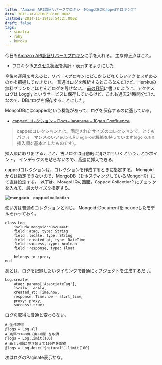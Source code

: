 ```yaml
---
title: "Amazon API認証リバースプロキシ: MongoDBのCappedでロギング"
date: 2011-10-07T00:00:00.000Z
lastmod: 2014-11-19T05:54:27.000Z
draft: false
tags:
  - sinatra
  - ruby
  - heroku
---
```


今日も[Amazon API認証リバースプロキシ](/posts/20111001/p01)に手を入れる。 主な修正点はこれ。

- プロキシの[アクセス状況](http://rpaproxy.tdiary.org/stats)を集計・表示するようにした

今後の運用を考えると、リバースプロキシにどこからどれくらいアクセスがあるのかを把握しておきたい。 普通はログを解析するところなんだけど、Herokuの無料プランだとほとんどログを残せない。 [前の日記](/posts/20111002/p01)に書いたように、アクセスログは Loggly というサービスに保存しているけど、これも過去24時間分だけ。 なので、DBにログを保存することにした。

MongoDBにはcappedという機能があって、ログを保存するのに適している。

- [cappedコレクション - Docs-Japanese - 10gen Confluence](http://www.mongodb.org/pages/viewpage.action?pageId=5079212)

> cappedコレクションとは、固定されたサイズのコレクションで、とてもパフォーマンスのいいauto-LRU age-out機能を持っています(age outは挿入順を基本としたものです)。

挿入順に取り出せることと、古いログは自動的に消されていくということがポイント。 インデックスを貼らないので、高速に挿入できる。

cappedコレクションは、コレクションを作成するときに指定する。 Mongoidからは指定できないので、MongoDB（をホスティングしているMongoHQ）にて直接設定する。 以下は、MongoHQの画面。Capped Collection? にチェックを入れて、最大サイズを指定する。

![mongodb - capped collection](@/assets/flickr/6222153745.jpg "mongodb - capped collection")

使い方は普通のコレクションと同じ。 Mongoid::Documentをincludeしたモデルを作っておく。

```
class Log
    include Mongoid::Document
    field :atag, type: String
    field :locale, type: String
    field :created_at, type: DateTime
    field :success, type: Boolean
    field :response, type: Float

    belongs_to :proxy
end
```

あとは、ログを記録したいタイミングで普通にオブジェクトを生成するだけ。

```
Log.create(
    atag: params['AssociateTag'],
    locale: locale,
    created_at: Time.now,
    response: Time.now - start_time,
    proxy: proxy,
    success: true)
```

ログの取得も普通と変わらない。

```
# 全件取得
@logs = Log.all
# 先頭の100件（古い順）を取得
@logs = Log.limit(100)
# 新しい順に並び替えて100件を取得
@logs = Log.desc('$natural').limit(100)
```

次はログのPaginate表示かな。
